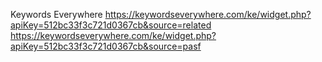Keywords Everywhere
https://keywordseverywhere.com/ke/widget.php?apiKey=512bc33f3c721d0367cb&source=related
https://keywordseverywhere.com/ke/widget.php?apiKey=512bc33f3c721d0367cb&source=pasf
